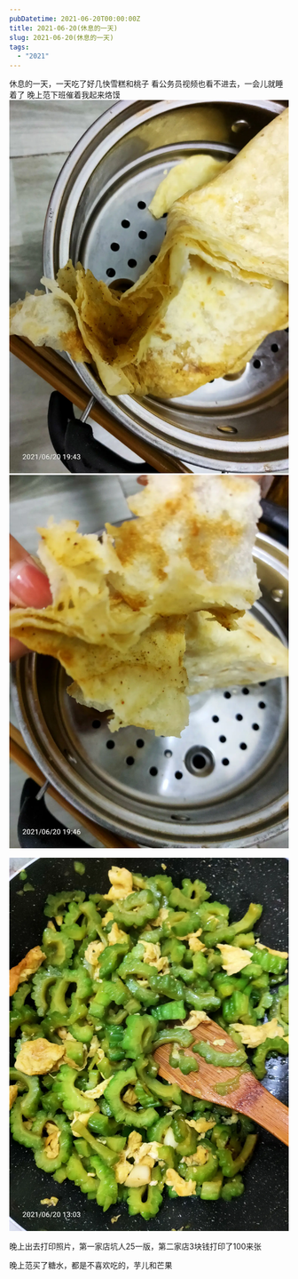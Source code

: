 ```yaml
---
pubDatetime: 2021-06-20T00:00:00Z
title: 2021-06-20(休息的一天)
slug: 2021-06-20(休息的一天)
tags:
  - "2021"
---
```


休息的一天，一天吃了好几快雪糕和桃子
看公务员视频也看不进去，一会儿就睡着了
晚上范下班催着我起来烙馍
![](../../img/6904315-bff58084da6ef45c.jpg)
![](../../img/6904315-b96bb815a1f0ad15.jpg)

![](../../img/6904315-ac778261d17a189a.jpg)

晚上出去打印照片，第一家店坑人25一版，第二家店3块钱打印了100来张

晚上范买了糖水，都是不喜欢吃的，芋儿和芒果
